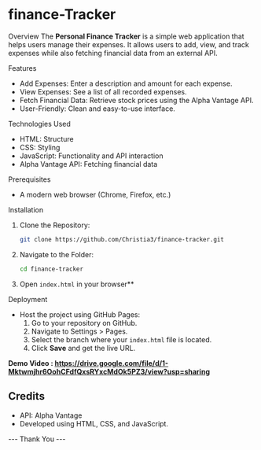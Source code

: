 # finance-Tracker

 Overview
The **Personal Finance Tracker** is a simple web application that helps users manage their expenses. It allows users to add, view, and track expenses while also fetching financial data from an external API.

 Features
- Add Expenses: Enter a description and amount for each expense.
- View Expenses: See a list of all recorded expenses.
- Fetch Financial Data: Retrieve stock prices using the Alpha Vantage API.
- User-Friendly: Clean and easy-to-use interface.

 Technologies Used
- HTML: Structure
- CSS: Styling
- JavaScript: Functionality and API interaction
- Alpha Vantage API: Fetching financial data

 
 Prerequisites
- A modern web browser (Chrome, Firefox, etc.)

 Installation
1. Clone the Repository:
   ```bash
   git clone https://github.com/Christia3/finance-tracker.git
   ```
2. Navigate to the Folder:
   ```bash
   cd finance-tracker
   ```
3. Open `index.html` in your browser**

 Deployment
- Host the project using GitHub Pages:
  1. Go to your repository on GitHub.
  2. Navigate to Settings > Pages.
  3. Select the branch where your `index.html` file is located.
  4. Click **Save** and get the live URL.
 
     
**Demo Video : https://drive.google.com/file/d/1-Mktwmjhr6OohCFdfQxsRYxcMdOk5PZ3/view?usp=sharing**

## Credits
- API: Alpha Vantage
- Developed using HTML, CSS, and JavaScript.


--- Thank You ---

